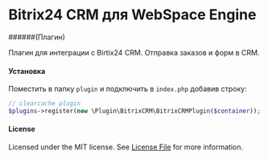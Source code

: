Bitrix24 CRM для WebSpace Engine
====
######(Плагин)

Плагин для интеграции с Birtix24 CRM.
Отправка заказов и форм в CRM.

#### Установка
Поместить в папку `plugin` и подключить в `index.php` добавив строку:
```php
// clearcache plugin
$plugins->register(new \Plugin\BitrixCRM\BitrixCRMPlugin($container));
```

#### License
Licensed under the MIT license. See [License File](LICENSE.md) for more information.
